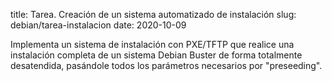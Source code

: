 title: Tarea. Creación de un sistema automatizado de instalación
slug: debian/tarea-instalacion
date: 2020-10-09

Implementa un sistema de instalación con PXE/TFTP que realice una
instalación completa de un sistema Debian Buster de forma totalmente
desatendida, pasándole todos los parámetros necesarios por
"preseeding".
